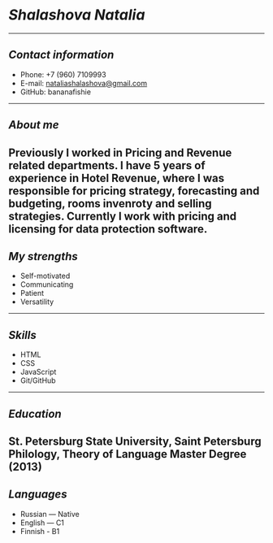 # *Shalashova Natalia*
---
## *Contact information*
- Phone: +7 (960) 7109993
- E-mail: nataliashalashova@gmail.com
- GitHub: bananafishie
---
## *About me*
 Previously I worked in Pricing and Revenue related departments. I have 5 years of experience in Hotel Revenue, where I was responsible for pricing strategy, forecasting and budgeting, rooms invenroty and selling strategies. Currently I work with pricing and licensing for data protection software.
---
## *My strengths*
- Self-motivated
- Communicating
- Patient
- Versatility
---
## *Skills*
- HTML
- CSS
- JavaScript
- Git/GitHub
---
## *Education* ##
**St. Petersburg State University, Saint Petersburg**
 Philology, Theory of Language
 Master Degree (2013)
---
## *Languages*
- Russian — Native
- English — C1
- Finnish - B1